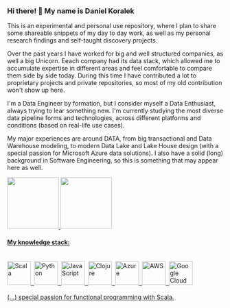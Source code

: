 ### Hi there! 👋 My name is Daniel Koralek
This is an experimental and personal use repository, where I plan to share some shareable snippets of my day to day work, as well as my personal research findings and self-taught discovery projects.

Over the past years I have worked for big and well structured companies, as well a big Unicorn. Eeach company had its data stack, which allowed me to accumulate expertise in different areas and feel comfortable to compare them side by side today. During this time I have contributed a lot to proprietary projects and private repositories, so most of my old contribution won't show up here.

I'm a Data Engineer by formation, but I consider myself a Data Enthusiast, always trying to lear something new. I'm currently studying the most diverse data pipeline forms and technologies, across different platforms and conditions (based on real-life use cases).

My major experiences are around DATA, from big transactional and Data Warehouse modeling, to modern Data Lake and Lake House design (with a special passion for Microsoft Azure data solutions). I also have a solid (long) background in Software Engineering, so this is something that may appear here as well.

<div>
<a href="https://github.com/dankoralek">
<img height="120em" src="https://github-readme-stats.vercel.app/api/top-langs/?username=dankoralek&layout=compact&langs_count=7&theme=dracula&count_private=true"/>
<img height="120em" src="https://github-readme-stats.vercel.app/api?username=dankoralek&show_icons=true&theme=dracula&include_all_commits=true&count_private=true"/>
</div>

#### My knowledge stack:
<br/>
<div>
  <img src="https://cdn.jsdelivr.net/gh/devicons/devicon/icons/scala/scala-original.svg" title="Scala" alt="Scala" height="55" />&nbsp;
  <img src="https://cdn.jsdelivr.net/gh/devicons/devicon/icons/python/python-original-wordmark.svg" title="Python" alt="Python" height="55"/>&nbsp;
  <img src="https://cdn.jsdelivr.net/gh/devicons/devicon/icons/javascript/javascript-original.svg" title="JavaScript" alt="JavaScript" height="55" />&nbsp;
  <img src="https://cdn.jsdelivr.net/gh/devicons/devicon/icons/clojure/clojure-original.svg" title="Clojure" alt="Clojure" height="55" />&nbsp;
  <img src="https://cdn.jsdelivr.net/gh/devicons/devicon/icons/azure/azure-original.svg" title="Azure" alt="Azure" height="55" />&nbsp;
  <img src="https://cdn.jsdelivr.net/gh/devicons/devicon/icons/amazonwebservices/amazonwebservices-original.svg"  title="AWS" alt="AWS" height="55" />&nbsp;
  <img src="https://cdn.jsdelivr.net/gh/devicons/devicon/icons/googlecloud/googlecloud-original.svg" title="Google Cloud" alt="Google Cloud" height="55"/>
</div>
<br/>          
(...) special passion for functional programming with Scala.

